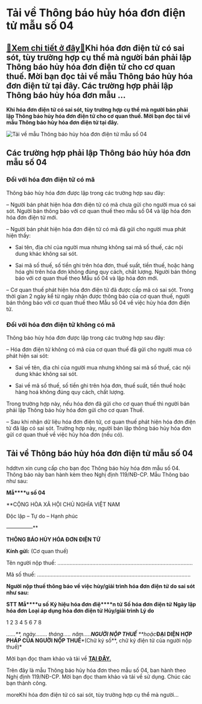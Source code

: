 Tải về Thông báo hủy hóa đơn điện tử mẫu số 04
==============================================

[:gift:Xem chi tiết ở đây:gift:](https://hddtvn.com/tai-ve-thong-bao-huy-hoa-don-dien-tu-mau-so-04/)Khi hóa đơn điện tử có sai sót, tùy trường hợp cụ thể mà người bán phải lập Thông báo hủy hóa đơn điện tử cho cơ quan thuế. Mời bạn đọc tải về mẫu Thông báo hủy hóa đơn điện tử tại đây. Các trường hợp phải lập Thông báo hủy hóa đơn mẫu …
---------------------------------------------------------------------------------------------------------------------------------------------------------------------------------------------------------------------------------------------

**Khi hóa đơn điện tử có sai sót, tùy trường hợp cụ thể mà người bán phải lập Thông báo hủy hóa đơn điện tử cho cơ quan thuế. Mời bạn đọc tải về mẫu Thông báo hủy hóa đơn điện tử tại đây.**


![Tải về mẫu Thông báo hủy hóa đơn điện tử mẫu số 04](https://hddtvn.com/wp-content/uploads/2021/01/dichvuhoadondientu-1-e1563433306653.jpg "Tải về mẫu Thông báo hủy hóa đơn điện tử mẫu số 04")


Các trường hợp phải lập Thông báo hủy hóa đơn mẫu số 04
-------------------------------------------------------


### Đối với hóa đơn điện tử có mã


Thông báo hủy hóa đơn được lập trong các trường hợp sau đây:


– Người bán phát hiện hóa đơn điện tử có mã chưa gửi cho người mua có sai sót. Người bán thông báo với cơ quan thuế theo mẫu số 04 và lập hóa đơn hóa đơn điện tử mới.


– Người bán phát hiện hóa đơn điện tử có mã đã gửi cho người mua phát hiện thấy:




* Sai tên, địa chỉ của người mua nhưng không sai mã số thuế, các nội dung khác không sai sót.

* Sai mã số thuế, số tiền ghi trên hóa đơn, thuế suất, tiền thuế, hoặc hàng hóa ghi trên hóa đơn không đúng quy cách, chất lượng. Người bán thông báo với cơ quan thuế theo Mẫu số 04 và lập hóa đơn mới.



– Cơ quan thuế phát hiện hóa đơn điện tử đã được cấp mã có sai sót. Trong thời gian 2 ngày kể từ ngày nhận được thông báo của cơ quan thuế, người bán thông báo với cơ quan thuế theo Mẫu số 04 về việc hủy hóa đơn điện tử.


### Đối với hóa đơn điện tử không có mã


Thông báo hủy hóa đơn được lập trong các trường hợp sau đây:


– Hóa đơn điện tử không có mã của cơ quan thuế đã gửi cho người mua có phát hiện sai sót:




* Sai về tên, địa chỉ của người mua nhưng không sai mã số thuế, các nội dung khác không sai sót.

* Sai về mã số thuế, số tiền ghi trên hóa đơn, thuế suất, tiền thuế hoặc hàng hoá không đúng quy cách, chất lượng.



Trong trường hợp này, nếu hóa đơn đã gửi cho cơ quan thuế thì người bán phải lập Thông báo hủy hóa đơn gửi cho cơ quan Thuế.


– Sau khi nhận dữ liệu hóa đơn điện tử, cơ quan thuế phát hiện hóa đơn điện tử đã lập có sai sót. Trường hợp này, người bán lập thông báo hủy hóa đơn gửi cơ quan thuế về việc hủy hóa đơn (nếu có).


Tải về Thông báo hủy hóa đơn điện tử mẫu số 04
----------------------------------------------


hddtvn xin cung cấp cho bạn đọc Thông báo hủy hóa đơn mẫu số 04. Thông báo này ban hành kèm theo Nghị định 119/NĐ-CP. Mẫu Thông báo như sau:


**Mẫ****u số 04**


**CỘNG HÒA XÃ HỘI CHỦ NGHĨA VIỆT NAM  

Độc lập – Tự do – Hạnh phúc  

—————**


**THÔNG BÁO HỦY HÓA ĐƠN ĐIỆN TỬ**


**Kính gửi:** (Cơ quan thuế)


Tên người nộp thuế: ……………………………………………………………………………..


Mã số thuế: ………………………………………………………………………………………..


**Người nộp thuế thông báo về việc hủy/giải trình hóa đơn điện tử do sai sót như sau:**





**STT**
**Mẫ****u số**
**Ký hiệu hóa đơn điệ****n tử**
**Số hóa đơn điện tử**
**Ngày lập hóa đơn**
**Loại áp dụng hóa đơn điện tử**
**Hủy/giải trình**
**Lý do**


1
2
3
4
5
6
7
8





































*……**, ngày……..* *tháng…..* *năm…..***NGƯỜI NỘP THUẾ** **hoặc****ĐẠI DIỆN HỢP PHÁP CỦA NGƯỜI NỘP THUẾ***(Chữ ký số**, chữ ký điện tử của người nộp thuế)*



Mời bạn đọc tham khảo và tải về [**TẠI ĐÂY.**](https://drive.google.com/file/d/19RzelVATsdqNL5CRyDEBuXjOSqH2dnpV/view?usp=sharing)


Trên đây là mẫu Thông báo hủy hóa đơn theo mẫu số 04, ban hành theo Nghị định 119/NĐ-CP. Mời bạn đọc tham khảo và tải về sử dụng. Chúc các bạn thành công.


moreKhi hóa đơn điện tử có sai sót, tùy trường hợp cụ thể mà người…

